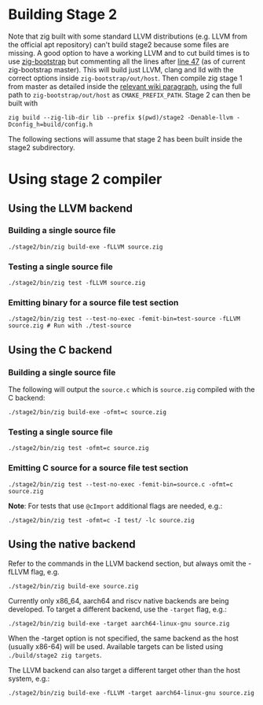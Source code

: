 # Building Stage 2
Note that zig built with some standard LLVM distributions (e.g. LLVM from the official apt repository) can't build stage2 because some files are missing.
A good option to have a working LLVM and to cut build times is to use [zig-bootstrap](https://github.com/ziglang/zig-bootstrap) but commenting all the lines after [line 47](https://github.com/ziglang/zig-bootstrap/blob/4ed79aefb7a58a6d642f47a81e1ef04fd164042b/build#L47) (as of current zig-bootstrap master).
This will build just LLVM, clang and lld with the correct options inside `zig-bootstrap/out/host`. Then compile zig stage 1 from master as detailed inside the [relevant wiki paragraph](https://github.com/ziglang/zig/wiki/Building-Zig-From-Source#option-a-use-your-system-installed-build-tools), using the full path to `zig-bootstrap/out/host` as `CMAKE_PREFIX_PATH`.
Stage 2 can then be built with
```
zig build --zig-lib-dir lib --prefix $(pwd)/stage2 -Denable-llvm -Dconfig_h=build/config.h
```
The following sections will assume that stage 2 has been built inside the stage2 subdirectory.

# Using stage 2 compiler
## Using the LLVM backend
### Building a single source file
```
./stage2/bin/zig build-exe -fLLVM source.zig
```
### Testing a single source file
```
./stage2/bin/zig test -fLLVM source.zig
```
### Emitting binary for a source file test section
```
./stage2/bin/zig test --test-no-exec -femit-bin=test-source -fLLVM source.zig # Run with ./test-source
```

## Using the C backend
### Building a single source file
The following will output the `source.c` which is `source.zig` compiled with the C backend:
```
./stage2/bin/zig build-exe -ofmt=c source.zig
```
### Testing a single source file
```
./stage2/bin/zig test -ofmt=c source.zig
```
### Emitting C source for a source file test section
```
./stage2/bin/zig test --test-no-exec -femit-bin=source.c -ofmt=c source.zig
```

**Note**: For tests that use `@cImport` additional flags are needed, e.g.:
```
./stage2/bin/zig test -ofmt=c -I test/ -lc source.zig
```

## Using the native backend
Refer to the commands in the LLVM backend section, but always omit the -fLLVM flag, e.g.
```
./stage2/bin/zig build-exe source.zig
```

Currently only x86_64, aarch64 and riscv native backends are being developed. To target a different backend, use the `-target` flag, e.g.:
```
./stage2/bin/zig build-exe -target aarch64-linux-gnu source.zig
```
When the -target option is not specified, the same backend as the host (usually x86-64) will be used. Available targets can be listed using `./build/stage2 zig targets`.

The LLVM backend can also target a different target other than the host system, e.g.:
```
./stage2/bin/zig build-exe -fLLVM -target aarch64-linux-gnu source.zig
```